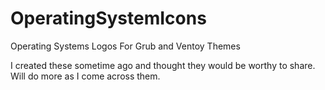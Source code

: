 # OperatingSystemIcons
Operating Systems Logos For Grub and Ventoy Themes

I created these sometime ago and thought they would be worthy to share. Will do more as I come across them.

